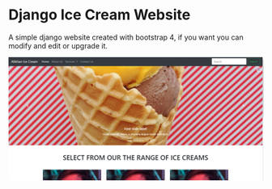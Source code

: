 # Django Ice Cream Website
A simple django website created with bootstrap 4, if you want you can modify and edit or upgrade it.



![](1.png)
